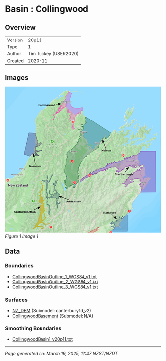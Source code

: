 # Basin : Collingwood

## Overview
|         |                     |
|---------|---------------------|
| Version | 20p11           |
| Type    | 1        |
| Author  | Tim Tuckey (USER2020)            |
| Created | 2020-11           |


## Images
![](../images/basins/SI_north.png)
*Figure 1 Image 1*

## Data
### Boundaries
- [CollingwoodBasinOutline_1_WGS84_v1.txt](../../velocity_modelling/Data/USER20_BASINS/CollingwoodBasinOutline_1_WGS84_v1.txt)
- [CollingwoodBasinOutline_2_WGS84_v1.txt](../../velocity_modelling/Data/USER20_BASINS/CollingwoodBasinOutline_2_WGS84_v1.txt)
- [CollingwoodBasinOutline_3_WGS84_v1.txt](../../velocity_modelling/Data/USER20_BASINS/CollingwoodBasinOutline_3_WGS84_v1.txt)

### Surfaces
- [NZ_DEM](../../velocity_modelling/Data/DEM/NZ_DEM_HD.in) (Submodel: canterbury1d_v2)
- [CollingwoodBasement](../../velocity_modelling/Data/USER20_BASINS/CollTakBasin_WGS84_500m_v11v11v2020.in) (Submodel: N/A)

### Smoothing Boundaries
- [CollingwoodBasin1_v20p11.txt](../../velocity_modelling/Data/Boundaries/Smoothing/CollingwoodBasin1_v20p11.txt)

---
*Page generated on: March 19, 2025, 12:47 NZST/NZDT*
